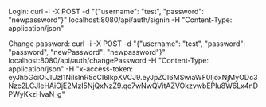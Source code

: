 Login:
curl -i -X POST -d "{\"username\": \"test\", \"password\": \"newpassword\"}" localhost:8080/api/auth/signin -H "Content-Type: application/json"

Change password:
curl -i -X POST -d "{\"username\": \"test\", \"password\": \"password\", \"newPassword\": \"newpassword\"}" localhost:8080/api/auth/changePassword -H "Content-Type: application/json" -H "x-access-token: eyJhbGciOiJIUzI1NiIsInR5cCI6IkpXVCJ9.eyJpZCI6MSwiaWF0IjoxNjMyODc3Nzc2LCJleHAiOjE2MzI5NjQxNzZ9.qc7wNwQVitAZVOkzvwbEPIu8W6Lx4nDPWyKkzHvaN_g"
 